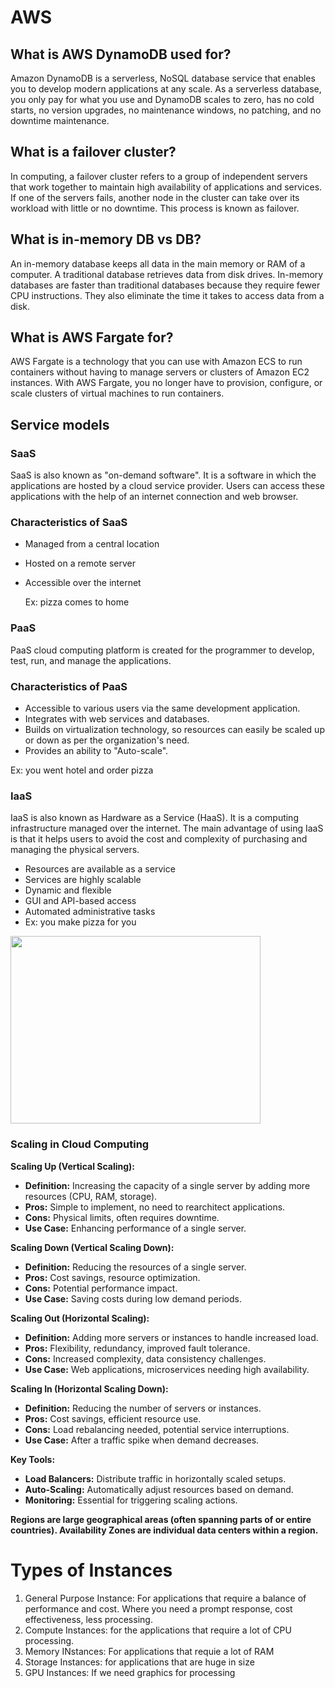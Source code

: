 # AWS

## What is AWS DynamoDB used for?
Amazon DynamoDB is a serverless, NoSQL database service that enables you to develop modern applications at any scale. As a serverless database, you only pay for what you use and DynamoDB scales to zero, has no cold starts, no version upgrades, no maintenance windows, no patching, and no downtime maintenance.

## What is a failover cluster?
In computing, a failover cluster refers to a group of independent servers that work together to maintain high availability of applications and services. If one of the servers fails, another node in the cluster can take over its workload with little or no downtime. This process is known as failover.

## What is in-memory DB vs DB?
An in-memory database keeps all data in the main memory or RAM of a computer. A traditional database retrieves data from disk drives. In-memory databases are faster than traditional databases because they require fewer CPU instructions. They also eliminate the time it takes to access data from a disk.

## What is AWS Fargate for?
AWS Fargate is a technology that you can use with Amazon ECS to run containers without having to manage servers or clusters of Amazon EC2 instances. With AWS Fargate, you no longer have to provision, configure, or scale clusters of virtual machines to run containers.

## Service models

### SaaS
SaaS is also known as "on-demand software". It is a software in which the applications are hosted by a cloud service provider. Users can access these applications with the help of an internet connection and web browser.

### Characteristics of SaaS
- Managed from a central location
- Hosted on a remote server
- Accessible over the internet

  Ex: pizza comes to home

### PaaS
PaaS cloud computing platform is created for the programmer to develop, test, run, and manage the applications.

### Characteristics of PaaS
- Accessible to various users via the same development application.
- Integrates with web services and databases.
- Builds on virtualization technology, so resources can easily be scaled up or down as per the organization's need.
- Provides an ability to "Auto-scale".

Ex: you went hotel and order pizza

### IaaS
IaaS is also known as Hardware as a Service (HaaS). It is a computing infrastructure managed over the internet. The main advantage of using IaaS is that it helps users to avoid the cost and complexity of purchasing and managing the physical servers.

- Resources are available as a service
- Services are highly scalable
- Dynamic and flexible
- GUI and API-based access
- Automated administrative tasks
- Ex: you make pizza for you

<img src="https://github.com/user-attachments/assets/a63f35a6-b830-4a84-b176-44d680a95c82" width="400" height="300">

### Scaling in Cloud Computing

**Scaling Up (Vertical Scaling):**
- **Definition:** Increasing the capacity of a single server by adding more resources (CPU, RAM, storage).
- **Pros:** Simple to implement, no need to rearchitect applications.
- **Cons:** Physical limits, often requires downtime.
- **Use Case:** Enhancing performance of a single server.

**Scaling Down (Vertical Scaling Down):**
- **Definition:** Reducing the resources of a single server.
- **Pros:** Cost savings, resource optimization.
- **Cons:** Potential performance impact.
- **Use Case:** Saving costs during low demand periods.

**Scaling Out (Horizontal Scaling):**
- **Definition:** Adding more servers or instances to handle increased load.
- **Pros:** Flexibility, redundancy, improved fault tolerance.
- **Cons:** Increased complexity, data consistency challenges.
- **Use Case:** Web applications, microservices needing high availability.

**Scaling In (Horizontal Scaling Down):**
- **Definition:** Reducing the number of servers or instances.
- **Pros:** Cost savings, efficient resource use.
- **Cons:** Load rebalancing needed, potential service interruptions.
- **Use Case:** After a traffic spike when demand decreases.

**Key Tools:**
- **Load Balancers:** Distribute traffic in horizontally scaled setups.
- **Auto-Scaling:** Automatically adjust resources based on demand.
- **Monitoring:** Essential for triggering scaling actions.

**Regions are large geographical areas (often spanning parts of or entire countries).
Availability Zones are individual data centers within a region.**

# Types of Instances 
1. General Purpose Instance: For applications that require a balance of performance and cost. Where you need a prompt response, cost effectiveness, less processing.
2. Compute Instances: for the applications that require a lot of CPU processing.
3. Memory INstances: For applications that requie a lot of RAM
4. Storage Instances: for applications that are huge in size
5. GPU Instances: If we need graphics for processing
